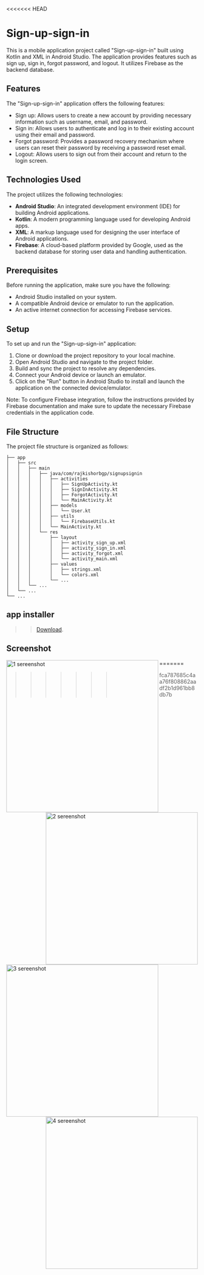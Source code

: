 <<<<<<< HEAD
# Sign-up-sign-in

This is a mobile application project called "Sign-up-sign-in" built using Kotlin and XML in Android Studio. The application provides features such as sign up, sign in, forgot password, and logout. It utilizes Firebase as the backend database.

## Features

The "Sign-up-sign-in" application offers the following features:

- Sign up: Allows users to create a new account by providing necessary information such as username, email, and password.
- Sign in: Allows users to authenticate and log in to their existing account using their email and password.
- Forgot password: Provides a password recovery mechanism where users can reset their password by receiving a password reset email.
- Logout: Allows users to sign out from their account and return to the login screen.

## Technologies Used

The project utilizes the following technologies:

- **Android Studio**: An integrated development environment (IDE) for building Android applications.
- **Kotlin**: A modern programming language used for developing Android apps.
- **XML**: A markup language used for designing the user interface of Android applications.
- **Firebase**: A cloud-based platform provided by Google, used as the backend database for storing user data and handling authentication.

## Prerequisites

Before running the application, make sure you have the following:

- Android Studio installed on your system.
- A compatible Android device or emulator to run the application.
- An active internet connection for accessing Firebase services.

## Setup

To set up and run the "Sign-up-sign-in" application:

1. Clone or download the project repository to your local machine.
2. Open Android Studio and navigate to the project folder.
3. Build and sync the project to resolve any dependencies.
4. Connect your Android device or launch an emulator.
5. Click on the "Run" button in Android Studio to install and launch the application on the connected device/emulator.

Note: To configure Firebase integration, follow the instructions provided by Firebase documentation and make sure to update the necessary Firebase credentials in the application code.

## File Structure

The project file structure is organized as follows:

```
├── app
│   ├── src
│   │   ├── main
│   │   │   ├── java/com/rajkishorbgp/signupsignin
│   │   │   │   ├── activities
│   │   │   │   │   ├── SignUpActivity.kt
│   │   │   │   │   ├── SignInActivity.kt
│   │   │   │   │   ├── ForgotActivity.kt
│   │   │   │   │   └── MainActivity.kt
│   │   │   │   ├── models
│   │   │   │   │   └── User.kt
│   │   │   │   ├── utils
│   │   │   │   │   └── FirebaseUtils.kt
│   │   │   │   └── MainActivity.kt
│   │   │   └── res
│   │   │       ├── layout
│   │   │       │   ├── activity_sign_up.xml
│   │   │       │   ├── activity_sign_in.xml
│   │   │       │   ├── activity_forgot.xml
│   │   │       │   └── activity_main.xml
│   │   │       ├── values
│   │   │       │   ├── strings.xml
│   │   │       │   └── colors.xml
│   │   │       └── ...
│   │   └── ...
│   └── ...
└── ...
```

## app installer

> > [Download](https://github.com/rajkishorbgp/Android-Apps/tree/main/Sign-Up-Sign-In).

## Screenshot

 <img align="left" alt="1 sereenshot" width="400" src="https://github.com/rajkishorbgp/my-personal-data-/blob/main/AndroidProjects/Sign-Up-Sign-in/1.png">

  <img align="right" alt="2 sereenshot" width="400" src="https://github.com/rajkishorbgp/my-personal-data-/blob/main/AndroidProjects/Sign-Up-Sign-in/2.png">

   <img align="left" alt="3 sereenshot" width="400" src="https://github.com/rajkishorbgp/my-personal-data-/blob/main/AndroidProjects/Sign-Up-Sign-in/3.png">
 
   <img align="right" alt="4 sereenshot" width="400" src="https://github.com/rajkishorbgp/my-personal-data-/blob/main/AndroidProjects/Sign-Up-Sign-in/4.png">
=======

>>>>>>> fca787685c4aa76f808862aadf2b1d961bb8db7b
